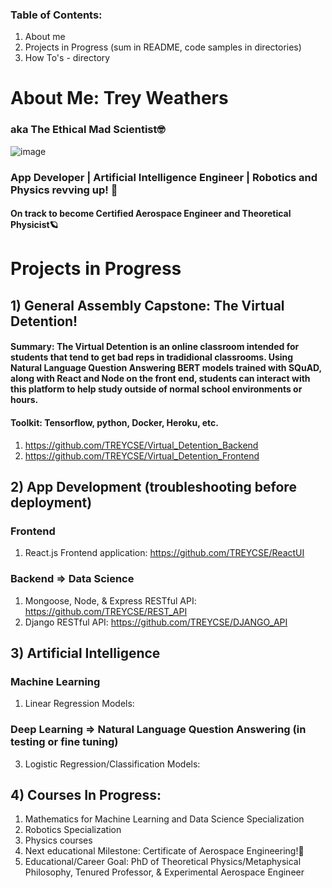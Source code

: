 ### Table of Contents:
1. About me
2. Projects in Progress (sum in README, code samples in directories)
3. How To's - directory 

# About Me: Trey Weathers 
### aka The Ethical Mad Scientist🤓
  ![image](https://i.imgur.com/MLKKooE.jpg)

### App Developer | Artificial Intelligence Engineer | Robotics and Physics revving up! 🚀 
#### On track to become Certified Aerospace Engineer and Theoretical Physicist🪐

# Projects in Progress
## 1) General Assembly Capstone: The Virtual Detention!
#### Summary: The Virtual Detention is an online classroom intended for students that tend to get bad reps in tradidional classrooms. Using Natural Language Question Answering BERT models trained with SQuAD, along with React and Node on the front end, students can interact with this platform to help study outside of normal school environments or hours.
#### Toolkit: Tensorflow, python, Docker, Heroku, etc.
1. https://github.com/TREYCSE/Virtual_Detention_Backend
2. https://github.com/TREYCSE/Virtual_Detention_Frontend

## 2) App Development (troubleshooting before deployment)
### Frontend
1. React.js Frontend application: https://github.com/TREYCSE/ReactUI

### Backend => Data Science
1. Mongoose, Node, & Express RESTful API: https://github.com/TREYCSE/REST_API
2. Django RESTful API: https://github.com/TREYCSE/DJANGO_API

## 3) Artificial Intelligence
### Machine Learning
1. Linear Regression Models:
### Deep Learning => Natural Language Question Answering (in testing or fine tuning)
3. Logistic Regression/Classification Models:

## 4) Courses In Progress:
1. Mathematics for Machine Learning and Data Science Specialization
2. Robotics Specialization
3. Physics courses
4. Next educational Milestone: Certificate of Aerospace Engineering!🚀
5. Educational/Career Goal: PhD of Theoretical Physics/Metaphysical Philosophy, Tenured Professor, & Experimental Aerospace Engineer
